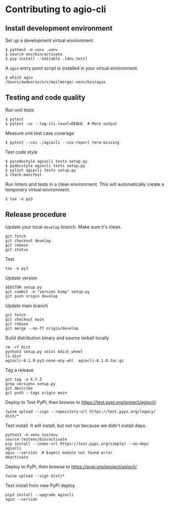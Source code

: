 Contributing to agio-cli
========================

## Install development environment
Set up a development virtual environment.
```console
$ python3 -m venv .venv
$ source env/bin/activate
$ pip install --editable .[dev,test]
```

A `agio` entry point script is installed in your virtual environment.
```console
$ which agio
/Users/awdeorio/src/mailmerge/.venv/bin/agio
```

## Testing and code quality
Run unit tests
```console
$ pytest
$ pytest -vv --log-cli-level=DEBUG  # More output
```

Measure unit test case coverage
```console
$ pytest --cov ./agiocli --cov-report term-missing
```

Test code style
```console
$ pycodestyle agiocli tests setup.py
$ pydocstyle agiocli tests setup.py
$ pylint agiocli tests setup.py
$ check-manifest
```

Run linters and tests in a clean environment.  This will automatically create a temporary virtual environment.
```console
$ tox -e py3
```

## Release procedure
Update your local `develop` branch.  Make sure it's clean.
```
git fetch
git checkout develop
git rebase
git status
```

Test
```
tox -e py3
```

Update version
```
$EDITOR setup.py
git commit -m "version bump" setup.py
git push origin develop
```

Update main branch
```
git fetch
git checkout main
git rebase
git merge --no-ff origin/develop
```

Build distribution binary and source tarball locally
```
rm -rf dist
python3 setup.py sdist bdist_wheel
ls dist
agiocli-0.1.0-py3-none-any.whl  agiocli-0.1.0.tar.gz
```

Tag a release
```
git tag -a X.Y.Z
grep version= setup.py
git describe
git push --tags origin main
```

Deploy to Test PyPI, then browse to https://test.pypi.org/project/agiocli/
```
twine upload --sign --repository-url https://test.pypi.org/legacy/ dist/*
```

Test install.  It will install, but not run because we didn't install deps.
```
python3 -m venv testenv
source testenv/bin/activate
pip install --index-url https://test.pypi.org/simple/ --no-deps agiocli
agio --version  # Expect module not found error
deactivate
```

Deploy to PyPI, then browse to https://pypi.org/project/agiocli/
```
twine upload --sign dist/*
```

Test install from new PyPI deploy
```
pip3 install --upgrade agiocli
agio --version
```
